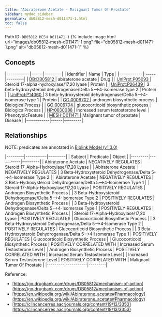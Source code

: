 ```yaml
---
title: "Abiraterone Acetate - Malignant Tumor Of Prostate"
sidebar: mydoc_sidebar
permalink: db05812-mesh-d011471-1.html
toc: false 
---
```



Path ID: `DB05812_MESH_D011471_1`
{% include image.html url="images/db05812-mesh-d011471-1.png" file="db05812-mesh-d011471-1.png" alt="db05812-mesh-d011471-1" %}

## Concepts

|------------|------|---------|
| Identifier | Name | Type    |
|------------|------|---------|
| <a href="https://identifiers.org/DB:DB05812">DB:DB05812 </a> | abiraterone acetate | Drug |
| <a href="https://identifiers.org/UniProt:P05093">UniProt:P05093 </a> | Steroid 17-alpha-hydroxylase/17,20 lyase | Protein |
| <a href="https://identifiers.org/UniProt:P26439">UniProt:P26439 </a> | 3 beta-hydroxysteroid dehydrogenase/Delta 5-->4-isomerase type 2 | Protein |
| <a href="https://identifiers.org/UniProt:P14060">UniProt:P14060 </a> | 3 beta-hydroxysteroid dehydrogenase/Delta 5-->4-isomerase type 1 | Protein |
| <a href="https://identifiers.org/GO:0006702">GO:0006702 </a> | androgen biosynthetic process | BiologicalProcess |
| <a href="https://identifiers.org/GO:0006704">GO:0006704 </a> | glucocorticoid biosynthetic process | BiologicalProcess |
| <a href="https://identifiers.org/HP:0030088">HP:0030088 </a> | Increased serum testosterone level | PhenotypicFeature |
| <a href="https://identifiers.org/MESH:D011471">MESH:D011471 </a> | Malignant tumor of prostate | Disease |
|------------|------|---------|

## Relationships


NOTE: predicates are annotated in <a href="https://github.com/biolink/biolink-model/releases/tag/v1.3.0">Biolink Model (v1.3.0)</a>

|---------|-----------|---------|
| Subject | Predicate | Object  |
|---------|-----------|---------|
| Abiraterone Acetate | NEGATIVELY REGULATES | Steroid 17-Alpha-Hydroxylase/17,20 Lyase |
| Abiraterone Acetate | NEGATIVELY REGULATES | 3 Beta-Hydroxysteroid Dehydrogenase/Delta 5-->4-Isomerase Type 2 |
| Abiraterone Acetate | NEGATIVELY REGULATES | 3 Beta-Hydroxysteroid Dehydrogenase/Delta 5-->4-Isomerase Type 1 |
| Steroid 17-Alpha-Hydroxylase/17,20 Lyase | POSITIVELY REGULATES | Androgen Biosynthetic Process |
| 3 Beta-Hydroxysteroid Dehydrogenase/Delta 5-->4-Isomerase Type 2 | POSITIVELY REGULATES | Androgen Biosynthetic Process |
| 3 Beta-Hydroxysteroid Dehydrogenase/Delta 5-->4-Isomerase Type 1 | POSITIVELY REGULATES | Androgen Biosynthetic Process |
| Steroid 17-Alpha-Hydroxylase/17,20 Lyase | POSITIVELY REGULATES | Glucocorticoid Biosynthetic Process |
| 3 Beta-Hydroxysteroid Dehydrogenase/Delta 5-->4-Isomerase Type 2 | POSITIVELY REGULATES | Glucocorticoid Biosynthetic Process |
| 3 Beta-Hydroxysteroid Dehydrogenase/Delta 5-->4-Isomerase Type 1 | POSITIVELY REGULATES | Glucocorticoid Biosynthetic Process |
| Glucocorticoid Biosynthetic Process | POSITIVELY CORRELATED WITH | Increased Serum Testosterone Level |
| Androgen Biosynthetic Process | POSITIVELY CORRELATED WITH | Increased Serum Testosterone Level |
| Increased Serum Testosterone Level | POSITIVELY CORRELATED WITH | Malignant Tumor Of Prostate |
|---------|-----------|---------|

Reference: 
  - [https://go.drugbank.com/drugs/DB05812#mechanism-of-action](https://go.drugbank.com/drugs/DB05812#mechanism-of-action)
  - [https://en.wikipedia.org/wiki/Abiraterone_acetate#Pharmacology](https://en.wikipedia.org/wiki/Abiraterone_acetate#Pharmacology)
  - [https://clincancerres.aacrjournals.org/content/19/13/3353](https://clincancerres.aacrjournals.org/content/19/13/3353)
